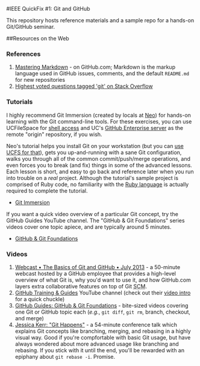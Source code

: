 #IEEE QuickFix #1: Git and GitHub

This repository hosts reference materials and a sample repo for a hands-on Git/GitHub seminar.


##Resources on the Web

### References
1. [Mastering Markdown](https://guides.github.com/features/mastering-markdown/) - on GitHub.com; Markdown is the markup language used in GitHub issues, comments, and the default `README.md` for new repositories
2. [Highest voted questions tagged 'git' on Stack Overflow](http://stackoverflow.com/questions/tagged/git?sort=votes&pageSize=15)

### Tutorials
I highly recommend Git Immersion (created by locals at [Neo](http://neo.com)) for hands-on learning with the Git command-line tools. For these exercises, you can use UCFileSpace for [shell access](https://ucfilespace.uc.edu/wiki/search/Unix%20Access%20on%20UCFileSpace) and UC's [GitHub Enterprise server](https://github.uc.edu) as the remote "origin" repository, if you wish.

Neo's tutorial helps you install Git on your workstation (but you can [use UCFS for that][ucfs-git]), gets you up-and-running with a sane Git configuration, walks you through all of the common commit/push/merge operations, and even forces you to break (and fix) things in some of the advanced lessons. Each lesson is short, and easy to go back and reference later when you run into trouble on a _real_ project. Although the tutorial's sample project is comprised of Ruby code, no familiarity with the [Ruby language](http://ruby-lang.org) is actually required to complete the tutorial.

* [Git Immersion](http://gitimmersion.com/)

If you want a quick video overview of a particular Git concept, try the GitHub Guides YouTube channel. The "GitHub & Git Foundations" series videos cover one topic apiece, and are typically around 5 minutes.

* [GitHub & Git Foundations](https://www.youtube.com/playlist?list=PLg7s6cbtAD15G8lNyoaYDuKZSKyJrgwB-)

<!-- link to wiki article here -->
[ucfs-git]: https://github.uc.edu/IEEE-QuickFixes/git-and-github

### Videos
1. [Webcast • The Basics of Git and GitHub • July 2013](https://www.youtube.com/watch?v=U8GBXvdmHT4) - a 50-minute webcast hosted by a GitHub employee that provides a high-level overview of what Git is, why you'd want to use it, and how GitHub.com layers extra collaborative features on top of Git <abbr title="Source Code Management">SCM</abbr>.
2. [GitHub Training & Guides](https://www.youtube.com/channel/UCP7RrmoueENv9TZts3HXXtw) YouTube channel (check out their [video intro](https://www.youtube.com/watch?v=y04-NzarItQ) for a quick chuckle)
3. [GitHub Guides: GitHub & Git Foundations](https://www.youtube.com/playlist?list=PLg7s6cbtAD15G8lNyoaYDuKZSKyJrgwB-) - bite-sized videos covering one Git or GitHub topic each (_e.g._, `git diff`, `git rm`, branch, checkout, and merge) 
4. [Jessica Kerr: "Git Happens"](https://www.youtube.com/watch?v=Dv8I_kfrFWw) - a 54-minute conference talk which explains Git concepts like branching, merging, and rebasing in a highly visual way. Good if you're compfortable with basic Git usage, but have always wondered about more advanced usage like branching and rebasing. If you stick with it until the end, you'll be rewarded with an epiphany about `git rebase -i`. Promise.
